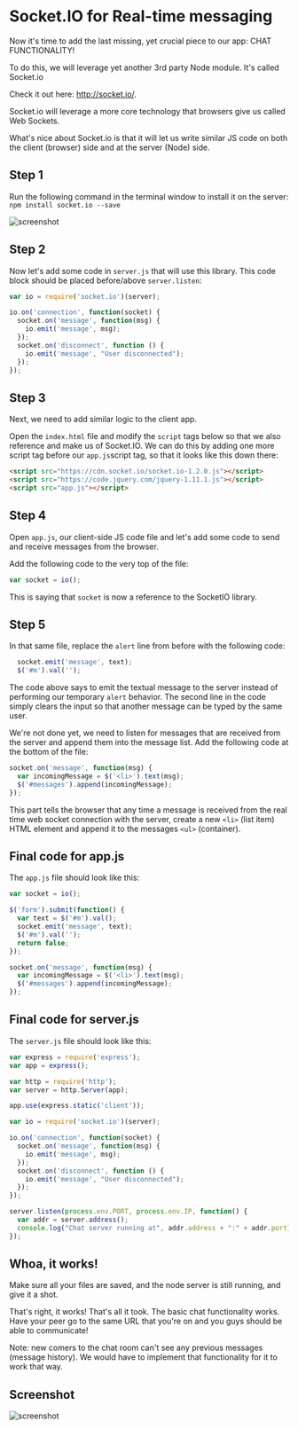 # Socket.IO for Real-time messaging

Now it's time to add the last missing, yet crucial piece to our app: CHAT FUNCTIONALITY!

To do this, we will leverage yet another 3rd party Node module. It's called Socket.io

Check it out here: <http://socket.io/>.

Socket.io will leverage a more core technology that browsers give us called Web Sockets.

What's nice about Socket.io is that it will let us write similar JS code on both the client (browser) side and at the server (Node) side. 

## Step 1

Run the following command in the terminal window to install it on the server: `npm install socket.io --save`

![screenshot](http://d.pr/i/17YCR/5L1xyxJ3+)

## Step 2

Now let's add some code in `server.js` that will use this library. This code block should be placed before/above `server.listen`:

```js
var io = require('socket.io')(server);

io.on('connection', function(socket) {
  socket.on('message', function(msg) {
    io.emit('message', msg);
  });
  socket.on('disconnect', function () {
    io.emit('message', "User disconnected");
  });
});
```

## Step 3

Next, we need to add similar logic to the client app.

Open the `index.html` file and modify the `script` tags below so that we also reference and make us of Socket.IO. We can do this by adding one more script tag before our `app.js`script tag, so that it looks like this down there:

```html
<script src="https://cdn.socket.io/socket.io-1.2.0.js"></script>
<script src="https://code.jquery.com/jquery-1.11.1.js"></script>
<script src="app.js"></script>
```

## Step 4

Open `app.js`, our client-side JS code file and let's add some code to send and receive messages from the browser.

Add the following code to the very top of the file:

```js
var socket = io();
```

This is saying that `socket` is now a reference to the SocketIO library.

## Step 5

In that same file, replace the `alert` line from before with the following code:

```js
  socket.emit('message', text);
  $('#m').val('');
```

The code above says to emit the textual message to the server instead of performing our temporary `alert` behavior. The second line in the code simply clears the input so that another message can be typed by the same user.

We're not done yet, we need to listen for messages that are received from the server and append them into the message list. Add the following code at the bottom of the file:

```js
socket.on('message', function(msg) {
  var incomingMessage = $('<li>').text(msg);
  $('#messages').append(incomingMessage);
});
```

This part tells the browser that any time a message is received from the real time web socket connection with the server, create a new `<li>` (list item) HTML element and append it to the messages `<ul>` (container).

## Final code for app.js

The `app.js` file should look like this:

```js
var socket = io();

$('form').submit(function() {
  var text = $('#m').val();
  socket.emit('message', text);
  $('#m').val('');
  return false;
});

socket.on('message', function(msg) {
  var incomingMessage = $('<li>').text(msg);
  $('#messages').append(incomingMessage);
});
```

## Final code for server.js

The `server.js` file should look like this:

```js
var express = require('express');
var app = express();

var http = require('http');
var server = http.Server(app);

app.use(express.static('client'));

var io = require('socket.io')(server);

io.on('connection', function(socket) {
  socket.on('message', function(msg) {
    io.emit('message', msg);
  });
  socket.on('disconnect', function () {
    io.emit('message', "User disconnected");
  });
});

server.listen(process.env.PORT, process.env.IP, function() {
  var addr = server.address();
  console.log("Chat server running at", addr.address + ":" + addr.port);
});
```

## Whoa, it works!

Make sure all your files are saved, and the node server is still running, and give it a shot.

That's right, it works! That's all it took. The basic chat functionality works. Have your peer go to the same URL that you're on and you guys should be able to communicate!

Note: new comers to the chat room can't see any previous messages (message history). We would have to implement that functionality for it to work that way.

## Screenshot

![screenshot](http://d.pr/i/15CQJ/4WxT350g+)




